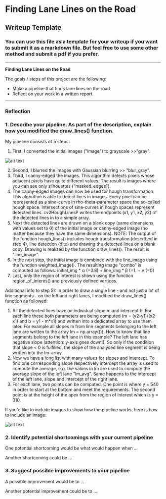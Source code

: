 # **Finding Lane Lines on the Road** 

## Writeup Template

### You can use this file as a template for your writeup if you want to submit it as a markdown file. But feel free to use some other method and submit a pdf if you prefer.

---

**Finding Lane Lines on the Road**

The goals / steps of this project are the following:
* Make a pipeline that finds lane lines on the road
* Reflect on your work in a written report


[//]: # (Image References)

[image1]: ./examples/grayscale.jpg "Grayscale"

---

### Reflection

### 1. Describe your pipeline. As part of the description, explain how you modified the draw_lines() function.

My pipeline consists of 5 steps. 

1) First, I converted the initial images ("image") to grayscale >>"gray":

![alt text][image1]

2) Second, I blurred the images with Gaussian blurring >> "blur_gray".
3) Third, I canny-edged the images. This algorithm detects pixels whose adjacent pixels have quite different values. The result is images where you can see only silhouettes ("masked_edges"). 
4) The canny-edged images can now be used for hough transformation. This algorithm is able to detect lines in images. Every pixel can be represented as a sine-curve in rho-theta-parameter space the so-called hough space. Intersections of sine-curves in hough spaces represent detected lines. cv2HoughLinesP writes the endpoints (x1, y1, x2, y2) of the detected lines in to a simple array. 
5) Next the detected lines are drawn on a blank copy (same dimensions with values set to 0) of the initial image or canny-edged image (no matter because they have the same dimensions). NOTE: The output of the function hough_lines() includes hough transformation (described in step 4), line detection (dito) and drawing the detected lines on a blank copy. Drawing is realized by the function draw_lines(). The result is "line_image".
6) In the next step, the initial image is combined with the line_image using the function weighted_image(). The resulting image "combo" is computed as follows: initial_img * α (=0.8) + line_img * β (=1. + γ (=0)
7) Last, only the region of interest is shown using the function region_of_interes() and previously defined vertices.

Additional info to step 5): In order to draw a single line - and not just a lot of line segments - on the left and right lanes, I modified the draw_lines() function as followed:

1) All the detected lines have an individual slope m and intercept b. For each line these both parameters are being computed (m = (y2-y1)/(x2-x1) and b = y1 - m*x1) and written into a dedicated array to use them later. For example all slopes m from line segments belonging to the left lane are written to the array lm = np.array(()). How to know that line segments belong to the left lane in this example? The left lane has negative slope (attention: y-axis goes down!). So only if the condition that slope < 0 is fulfilled, the slope of the analysed line segment is being written into the lm-array.
2) Now we have a long list with many values for slopes and intercept. To find one corresponding slope respectively intercept the array is used to compute the average, e.g. the values in lm are used to compute the average slope of the left lane "lm_avg". Same happens to the intercept of the left lane, slope and intercept of the right lane.
3) For each lane, two points can be computed. One point is where y = 540 in order to start at the bottom and meet the requirements. The second point is at the height of the apex from the region of interest which is y = 310. 

If you'd like to include images to show how the pipeline works, here is how to include an image: 

![alt text][image1]


### 2. Identify potential shortcomings with your current pipeline


One potential shortcoming would be what would happen when ... 

Another shortcoming could be ...


### 3. Suggest possible improvements to your pipeline

A possible improvement would be to ...

Another potential improvement could be to ...
